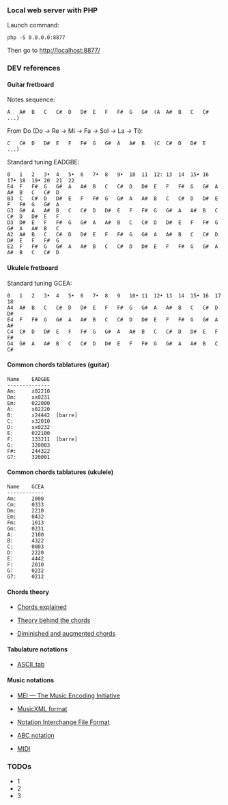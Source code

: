 
### Local web server with PHP

Launch command:

	php -S 0.0.0.0:8877
    
Then go to [http://localhost:8877/](http://localhost:8877/)



### DEV references

#### Guitar fretboard


Notes sequence:

	A	A#	B	C	C#	D	D#	E	F	F#	G	G#	(A	A#	B	C	C#	...)

From Do (Do → Re → Mi → Fa → Sol → La → Ti):

	C	C#	D	D#	E	F	F#	G	G#	A	A#	B	(C	C#	D	D#	E	...)


Standard tuning EADGBE:

	0	1	2	3•	4	5•	6	7•	8	9•	10	11	12:	13	14	15•	16	17•	18	19•	20	21	22
	E4	F	F#	G	G#	A	A#	B	C	C#	D	D#	E	F	F#	G	G#	A	A#	B	C	C#	D
	B3	C	C#	D	D#	E	F	F#	G	G#	A	A#	B	C	C#	D	D#	E	F	F#	G	G#	A
	G3	G#	A	A#	B	C	C#	D	D#	E	F	F#	G	G#	A	A#	B	C	C#	D	D#	E	F
	D3	D#	E	F	F#	G	G#	A	A#	B	C	C#	D	D#	E	F	F#	G	G#	A	A#	B	C
	A2	A#	B	C	C#	D	D#	E	F	F#	G	G#	A	A#	B	C	C#	D	D#	E	F	F#	G
	E2	F	F#	G	G#	A	A#	B	C	C#	D	D#	E	F	F#	G	G#	A	A#	B	C	C#	D


#### Ukulele fretboard 

Standard tuning GCEA:

	0	1	2	3•	4	5•	6	7•	8	9	10•	11	12•	13	14	15•	16	17	18
	A4	A#	B	C	C#	D	D#	E	F	F#	G	G#	A	A#	B	C	C#	D	D#
	E4	F	F#	G	G#	A	A#	B	C	C#	D	D#	E	F	F#	G	G#	A	A#
	C4	C#	D	D#	E	F	F#	G	G#	A	A#	B	C	C#	D	D#	E	F	F#
	G4	G#	A	A#	B	C	C#	D	D#	E	F	F#	G	G#	A	A#	B	C	C#


#### Common chords tablatures (guitar)

	Name	EADGBE
	--------------
	Am:		x02210
	Dm:		xx0231
	Em:		022000
	A:		x02220
	B:		x24442	[barre]
	C:		x32010
	D:		xx0232
	E:		022100
	F:		133211	[barre]
	G:		320003
	F#:		244322
	G7:		320001
	

#### Common chords tablatures (ukulele)

	Name	GCEA
	------------
	Am:		2000
	Cm:		0333
	Dm:		2210
	Em:		0432
	Fm:		1013
	Gm:		0231
	A:		2100
	B:		4322
	C:		0003
	D:		2220
	E:		4442
	F:		2010
	G:		0232
	G7:		0212


#### Chords theory

- [Chords explained](http://www.ukuleletricks.com/major-minor-diminished-augmented-chords-explained/)

- [Theory behind the chords](http://www.pianoscales.org/chords.html)

- [Diminished and augmented chords](https://www.thoughtco.com/what-are-diminished-and-augmented-triads-2456547)


#### Tabulature notations

- [ASCII_tab](https://en.wikipedia.org/wiki/ASCII_tab)


#### Music notations

- [MEI — The Music Encoding Initiative](https://github.com/music-encoding/music-encoding)

- [MusicXML format](https://en.wikipedia.org/wiki/MusicXML)

- [Notation Interchange File Format](https://en.wikipedia.org/wiki/Notation_Interchange_File_Format)

- [ABC notation](https://en.wikipedia.org/wiki/ABC_notation)

- [MIDI](https://en.wikipedia.org/wiki/Comparison_of_MIDI_standards)

### TODOs

- 1
- 2 
- 3

